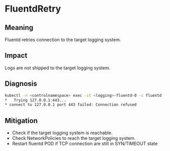 # FluentdRetry

## Meaning

Fluentd retries connection to the target logging system.

## Impact

Logs are not shipped to the target logging system.

## Diagnosis

```bash
kubectl -n <controlnamespace> exec -it <logging>-fluentd-0 -c fluentd -- curl -v http://127.0.0.1:443
*   Trying 127.0.0.1:443...
* connect to 127.0.0.1 port 443 failed: Connection refused
```

## Mitigation

- Check if the target logging system is reachable.
- Check NetworkPolicies to reach the target logging system.
- Restart fluentd POD if TCP connection are still in SYN/TIMEOUT state
